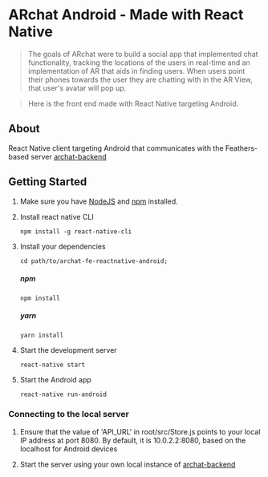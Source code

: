 # ARchat Android - Made with React Native
 
> The goals of ARchat were to build a social app that implemented chat functionality, tracking the locations of the users in real-time and an implementation of AR that aids in finding users. When users point their phones towards the user they are chatting with in the AR View, that user's avatar will pop up.

> Here is the front end made with React Native targeting Android.

## About

React Native client targeting Android that communicates with the Feathers-based server [archat-backend](https://gitlab.com/limpehsh/archat-backend)

## Getting Started

1. Make sure you have [NodeJS](https://nodejs.org/) and [npm](https://www.npmjs.com/) installed.

2. Install react native CLI

    ```
    npm install -g react-native-cli
    ```

3. Install your dependencies
   
    ```
    cd path/to/archat-fe-reactnative-android;
    ```
    
    ##### npm
    ```
    npm install
    ```
    ##### yarn
    ```
    yarn install
    ```

4. Start the development server

    ```
    react-native start
    ```

5. Start the Android app

    ```
    react-native run-android
    ```

### Connecting to the local server

1. Ensure that the value of 'API_URL' in root/src/Store.js points to your local IP address at port 8080. By default, it is 10.0.2.2:8080, based on the localhost for Android devices

2. Start the server using your own local instance of [archat-backend](https://gitlab.com/limpehsh/archat-backend)

